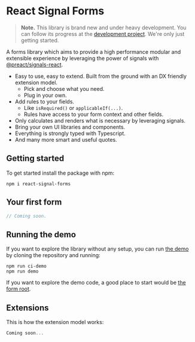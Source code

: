 # React Signal Forms

> **Note.** This library is brand new and under heavy development. You can follow its progress at the [development project](https://github.com/users/ruuddrummen/projects/1). We're only just getting started.

A forms library which aims to provide a high performance modular and extensible experience by leveraging the power of signals with [@preact/signals-react](https://github.com/preactjs/signals).

- Easy to use, easy to extend. Built from the ground with an DX friendly extension model.
  - Pick and choose what you need.
  - Plug in your own.
- Add rules to your fields.
  - Like `isRequired()` or `applicableIf(...)`.
  - Rules have access to your form context and other fields.
- Only calculates and renders what is necessary by leveraging signals.
- Bring your own UI libraries and components.
- Everything is strongly typed with Typescript.
- And many more smart and useful quotes.

## Getting started

To get started install the package with npm:

```
npm i react-signal-forms
```

## Your first form

```ts
// Coming soon.
```

## Running the demo

If you want to explore the library without any setup, you can run [the demo](./demo/) by cloning the repository and running:

```
npm run ci-demo
npm run demo
```

If you want to explore the demo code, a good place to start would be [the form root](./demo/src/MyForm/MyForm.tsx).

## Extensions

This is how the extension model works:

```ts
Coming soon...
```

